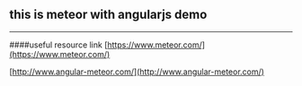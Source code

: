 ## this is meteor with angularjs demo
---
####useful resource link
[https://www.meteor.com/](https://www.meteor.com/)

[http://www.angular-meteor.com/](http://www.angular-meteor.com/)